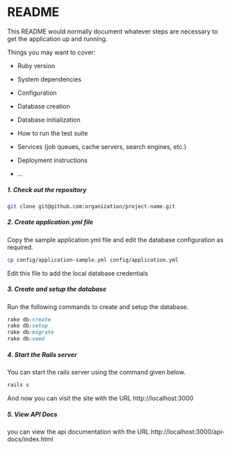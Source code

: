 # README

This README would normally document whatever steps are necessary to get the
application up and running.

Things you may want to cover:

* Ruby version

* System dependencies

* Configuration

* Database creation

* Database initialization

* How to run the test suite

* Services (job queues, cache servers, search engines, etc.)

* Deployment instructions

* ...

##### 1. Check out the repository

```bash
git clone git@github.com:organization/project-name.git
```

##### 2. Create application.yml file

Copy the sample application.yml file and edit the database configuration as required.

```bash
cp config/application-sample.yml config/application.yml
```

Edit this file to add the local database credentials

##### 3. Create and setup the database

Run the following commands to create and setup the database.

```ruby
rake db:create
rake db:setup
rake db:migrate
rake db:seed
```

##### 4. Start the Rails server

You can start the rails server using the command given below.

```ruby
rails s
```

And now you can visit the site with the URL http://localhost:3000

##### 5. View API Docs

you can view the api documentation with the URL http://localhost:3000/api-docs/index.html
